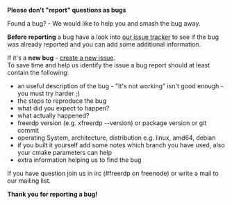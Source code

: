 **Please don't "report" questions as bugs**

Found a bug? - We would like to help you and smash the bug away.

**Before reporting** a bug have a look into [our issue tracker](https://github.com/FreeRDP/FreeRDP/issues) to see if the bug was already reported and you can add some additional information.

If it's a **new bug** - [create a new issue](https://github.com/FreeRDP/FreeRDP/issues/new).  
To save time and help us identify the issue a bug report should at least contain the following:

* an useful description of the bug - "It's not working" isn't good enough - you must try harder ;)
* the steps to reproduce the bug
* what did you expect to happen?
* what actually happened?
* freerdp version (e.g. xfreerdp --version) or package version or git commit
* operating System, architecture, distribution e.g. linux, amd64, debian
* if you built it yourself add some notes which branch you have used, also your cmake parameters can help
* extra information helping us to find the bug

If you have question join us in irc (#freerdp on freenode) or write a mail to our mailing list.  

**Thank you for reporting a bug!**